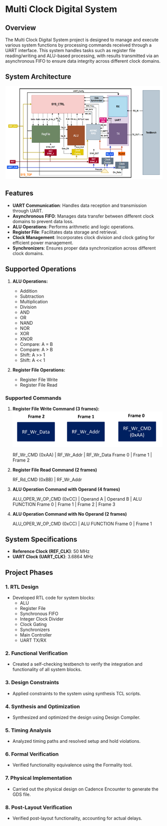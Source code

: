 # Multi Clock Digital System

## Overview
The Multi Clock Digital System project is designed to manage and execute various system functions by processing commands received through a UART interface. This system handles tasks such as register file reading/writing and ALU-based processing, with results transmitted via an asynchronous FIFO to ensure data integrity across different clock domains.

## System Architecture
![System Architecture](1.png)

## Features
- **UART Communication**: Handles data reception and transmission through UART.
- **Asynchronous FIFO**: Manages data transfer between different clock domains to prevent data loss.
- **ALU Operations**: Performs arithmetic and logic operations.
- **Register File**: Facilitates data storage and retrieval.
- **Clock Management**: Incorporates clock division and clock gating for efficient power management.
- **Synchronizers**: Ensures proper data synchronization across different clock domains.

## Supported Operations

1. **ALU Operations:**
   - Addition
   - Subtraction
   - Multiplication
   - Division
   - AND
   - OR
   - NAND
   - NOR
   - XOR
   - XNOR
   - Compare: A = B
   - Compare: A > B
   - Shift: A >> 1
   - Shift: A << 1

2. **Register File Operations:**
   - Register File Write
   - Register File Read

### Supported Commands

1. **Register File Write Command (3 frames):**
    ![Register File Read Command](2.png)

   RF_Wr_CMD (0xAA) | RF_Wr_Addr | RF_Wr_Data
   Frame 0          | Frame 1    | Frame 2

2. **Register File Read Command (2 frames)**

   RF_Rd_CMD (0xBB) | RF_Wr_Addr 

3. **ALU Operation Command with Operand (4 frames)**

   ALU_OPER_W_OP_CMD (0xCC) | Operand A | Operand B | ALU FUNCTION
   Frame 0                  | Frame 1   | Frame 2   | Frame 3

4. **ALU Operation Command with No Operand (2 frames)**

   ALU_OPER_W_OP_CMD (0xCC) | ALU FUNCTION
   Frame 0                  | Frame 1

## System Specifications
- **Reference Clock (REF_CLK)**: 50 MHz
- **UART Clock (UART_CLK)**: 3.6864 MHz

## Project Phases

### 1. RTL Design
- Developed RTL code for system blocks:
  - ALU
  - Register File
  - Synchronous FIFO
  - Integer Clock Divider
  - Clock Gating
  - Synchronizers
  - Main Controller
  - UART TX/RX
  
### 2. Functional Verification
- Created a self-checking testbench to verify the integration and functionality of all system blocks.

### 3. Design Constraints
- Applied constraints to the system using synthesis TCL scripts.

### 4. Synthesis and Optimization
- Synthesized and optimized the design using Design Compiler.

### 5. Timing Analysis
- Analyzed timing paths and resolved setup and hold violations.

### 6. Formal Verification
- Verified functionality equivalence using the Formality tool.

### 7. Physical Implementation
- Carried out the physical design on Cadence Encounter to generate the GDS file.

### 8. Post-Layout Verification
- Verified post-layout functionality, accounting for actual delays.


